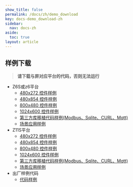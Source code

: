 ```yaml
---
show_title: false
permalink: /docs/zh/demo_download
key: docs-demo_download-zh
sidebar:
  nav: docs-zh
aside:
  toc: true
layout: article
---
```

## <span id = "demo_download">样例下载</span>
 > **请下载与屏对应平台的代码，否则无法运行**

* Z6S或z6平台
   * [480x272 控件样例](http://download.zkswe.com/archive/basedemo_z6s_480_272.zip)
   * [480x854 控件样例](http://download.zkswe.com/archive/basedemo_z6s_480_854.zip)
   * [800x480 控件样例](http://download.zkswe.com/archive/basedemo_z6s_800_480.zip)
   * [1024x600 控件样例](http://download.zkswe.com/archive/basedemo_z6s_1024_600.zip)
   * [第三方库移植代码样例(Modbus、Sqlite、CURL、Mqtt)](https://github.com/zkswe/Z6SThirdPart/archive/master.zip)
   * [场景应用样例](https://github.com/zkswe/Z6SClassicCases/archive/master.zip)
* Z11S平台  
   * [480x272 控件样例](http://download.zkswe.com/archive/basedemo_z11s_480_272.zip)
   * [480x854 控件样例](http://download.zkswe.com/archive/basedemo_z11s_480_854.zip)
   * [800x480 控件样例](http://download.zkswe.com/archive/basedemo_z11s_800_480.zip)
   * [1024x600 控件样例](http://download.zkswe.com/archive/basedemo_z11s_1024_600.zip)
   * [第三方库移植代码样例(Modbus、Sqlite、CURL、Mqtt)](https://github.com/zkswe/Z11SThirdPart/archive/master.zip)
   * [场景应用样例](https://github.com/zkswe/Z11SClassicCases/archive/master.zip)
* 出厂样例代码
   * [代码样例](https://github.com/zkswe/zkswe_sampleUI/archive/master.zip)